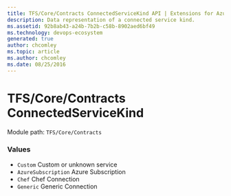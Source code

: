```yaml
---
title: TFS/Core/Contracts ConnectedServiceKind API | Extensions for Azure DevOps Services
description: Data representation of a connected service kind.
ms.assetid: 92b8ab43-a24b-7b2b-c58b-8902aed6bf49
ms.technology: devops-ecosystem
generated: true
author: chcomley
ms.topic: article
ms.author: chcomley
ms.date: 08/25/2016
---
```


# TFS/Core/Contracts ConnectedServiceKind

Module path: `TFS/Core/Contracts`

### Values

* `Custom` Custom or unknown service
* `AzureSubscription` Azure Subscription
* `Chef` Chef Connection
* `Generic` Generic Connection
